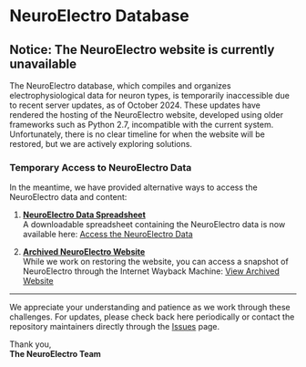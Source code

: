 # NeuroElectro Database

## Notice: The NeuroElectro website is currently unavailable

The NeuroElectro database, which compiles and organizes electrophysiological data for neuron types, is temporarily inaccessible due to recent server updates, as of October 2024. These updates have rendered the hosting of the NeuroElectro website, developed using older frameworks such as Python 2.7, incompatible with the current system. Unfortunately, there is no clear timeline for when the website will be restored, but we are actively exploring solutions.

### Temporary Access to NeuroElectro Data

In the meantime, we have provided alternative ways to access the NeuroElectro data and content:

1. **[NeuroElectro Data Spreadsheet](#)**  
   A downloadable spreadsheet containing the NeuroElectro data is now available here: [Access the NeuroElectro Data](#INSERT_CUSTOM_LINK_HERE)

2. **[Archived NeuroElectro Website](#)**  
   While we work on restoring the website, you can access a snapshot of NeuroElectro through the Internet Wayback Machine: [View Archived Website]([#INSERT_ARCHIVE_LINK_HERE](https://web.archive.org/web/20240901182905/https://neuroelectro.org/))

---

We appreciate your understanding and patience as we work through these challenges. For updates, please check back here periodically or contact the repository maintainers directly through the [Issues](https://github.com/neuroelectro/neuroelectro_org/issues) page.

Thank you,  
**The NeuroElectro Team**
